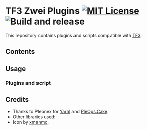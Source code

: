 # TF3 Zwei Plugins [![MIT License](https://img.shields.io/badge/license-MIT-blue.svg?style=flat)](https://choosealicense.com/licenses/mit/) ![Build and release](https://github.com/kaplas80/TF3.ZweiPlugins/workflows/Build%20and%20release/badge.svg)

This repository contains plugins and scripts compatible with [TF3](https://github.com/kaplas80/TF3).

## Contents

## Usage

### Plugins and script

## Credits

- Thanks to Pleonex for [Yarhl](https://scenegate.github.io/Yarhl/) and [PleOps.Cake](https://www.pleonex.dev/PleOps.Cake/).
- Other libraries used: 
- Icon by [xmanmc](https://pnghost.com/png-free/zwei-the-arges-adventure-zwei-ii-marvelous-usa-video-game-nihon-falcom-sokobattle-png/YhveZ1AKue).